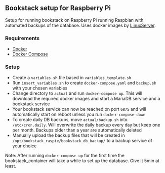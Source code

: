 ## Bookstack setup for Raspberry Pi

Setup for running bookstack on Raspberry Pi running Raspbian with automated backups of the database. Uses docker images by [LinuxServer](LinuxServer.io).

### Requirements

* [Docker](https://www.docker.com/)
* [Docker Compose](https://docs.docker.com/compose/install/)

### Setup
* Create a `variables.sh` file based in `variables_template.sh`
* Run `insert_variables.sh` to create `docker-compose.yaml` and `backup.sh` with your chosen variables
* Change directory to `actual` and run `docker-compose up`. This will download the required docker images and start a MariaDB service and a bookstack service
* Your bookstack service can now be reached on port `6875` and will automatically start on reboot unless you run `docker-compose down`
* To create daily DB backups, move `actual/backup.sh` into `/etc/cron.daily`. Will overwrite the daily backup every day but keep one per month. Backups older than a year are automatically deleted
* Manually upload the backup files that will be created in `/opt/bookstack_raspie/bookstack_db_backup/` to a backup service of your choice

Note: After running `docker-compose up` for the first time the bookstack_container will take a while to set up the database. Give it 5min at least.